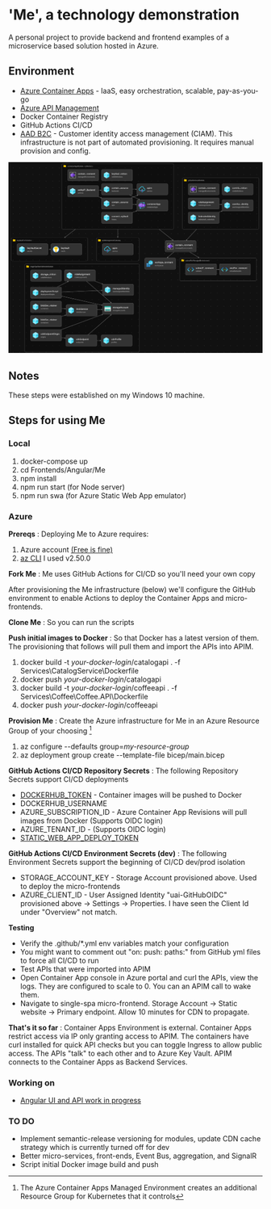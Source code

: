 # 'Me', a technology demonstration

A personal project to provide backend and frontend examples of a microservice based solution hosted in Azure.

## Environment
- [Azure Container Apps](https://learn.microsoft.com/en-us/azure/container-apps/) - IaaS, easy orchestration, scalable, pay-as-you-go
- [Azure API Management](https://azure.microsoft.com/en-us/products/api-management/)
- Docker Container Registry
- GitHub Actions CI/CD
- [AAD B2C](https://learn.microsoft.com/en-us/azure/active-directory-b2c/) - Customer identity access management (CIAM). This infrastructure is not part of automated provisioning. It requires manual provision and config.

![Me architecture](Images/Me%20Architecture.png)

## Notes
These steps were established on my Windows 10 machine.

## Steps for using Me

### Local
1. docker-compose up
2. cd Frontends/Angular/Me
3. npm install
4. npm run start (for Node server)
5. npm run swa   (for Azure Static Web App emulator)

### Azure
**Prereqs**
: Deploying Me to Azure requires:
1. Azure account [(Free is fine)][def]
2. [az CLI](https://learn.microsoft.com/en-us/cli/azure/install-azure-cli) I used v2.50.0

**Fork Me**
: Me uses GitHub Actions for CI/CD so you'll need your own copy

After provisioning the Me infrastructure (below) we'll configure the GitHub environment to enable Actions to deploy the Container Apps and micro-frontends.

**Clone Me**
: So you can run the scripts

**Push initial images to Docker**
: So that Docker has a latest version of them. The provisioning that follows will pull them and import the APIs into APIM.
1. docker build -t *your-docker-login*/catalogapi . -f Services\CatalogService\Dockerfile
2. docker push *your-docker-login*/catalogapi
3. docker build -t *your-docker-login*/coffeeapi . -f Services\Coffee\Coffee.API\Dockerfile
4. docker push *your-docker-login*/coffeeapi

**Provision Me**
: Create the Azure infrastructure for Me in an Azure Resource Group of your choosing [^1]
1. az configure --defaults group=*my-resource-group*
2. az deployment group create --template-file bicep/main.bicep

**GitHub Actions CI/CD Repository Secrets**
: The following Repository Secrets support CI/CD deployments
- [DOCKERHUB_TOKEN](https://docs.docker.com/docker-hub/access-tokens/) - Container images will be pushed to Docker
- DOCKERHUB_USERNAME
- AZURE_SUBSCRIPTION_ID - Azure Container App Revisions will pull images from Docker (Supports OIDC login)
- AZURE_TENANT_ID - (Supports OIDC login)
- [STATIC_WEB_APP_DEPLOY_TOKEN](https://learn.microsoft.com/en-us/azure/static-web-apps/deployment-token-management)

**GitHub Actions CI/CD Environment Secrets (dev)**
: The following Environment Secrets support the beginning of CI/CD dev/prod isolation
- STORAGE_ACCOUNT_KEY - Storage Account provisioned above. Used to deploy the micro-frontends
- AZURE_CLIENT_ID - User Assigned Identity "uai-GitHubOIDC" provisioned above -> Settings -> Properties. I have seen the Client Id under "Overview" not match.

**Testing**
- Verify the .github/*.yml env variables match your configuration
- You might want to comment out "on: push: paths:" from GitHub yml files to force all CI/CD to run
- Test APIs that were imported into APIM
- Open Container App console in Azure portal and curl the APIs, view the logs. They are configured to scale to 0. You can an APIM call to wake them.
- Navigate to single-spa micro-frontend. Storage Account -> Static website -> Primary endpoint. Allow 10 minutes for CDN to propagate.

**That's it so far**
: Container Apps Environment is external. Container Apps restrict access via IP only granting access to APIM. The containers have curl installed for quick API checks but you can toggle Ingress to allow public access. The APIs "talk" to each other and to Azure Key Vault. APIM connects to the Container Apps as Backend Services.

### Working on 
- [Angular UI and API work in progress](https://lively-sand-0b139e20f.3.azurestaticapps.net)

### TO DO
- Implement semantic-release versioning for modules, update CDN cache strategy which is currently turned off for dev
- Better micro-services, front-ends, Event Bus, aggregation, and SignalR
- Script initial Docker image build and push

[^1]: The Azure Container Apps Managed Environment creates an additional Resource Group for Kubernetes that it controls

[def]: https://azure.microsoft.com/en-us/free/search/?ef_id=_k_4fffd49be29e1baacc4bb019e2ee66a6_k_&OCID=AIDcmm5edswduu_SEM__k_4fffd49be29e1baacc4bb019e2ee66a6_k_&msclkid=4fffd49be29e1baacc4bb019e2ee66a6